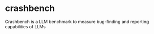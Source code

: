 # crashbench
Crashbench is a LLM benchmark to measure bug-finding and reporting capabilities of LLMs
